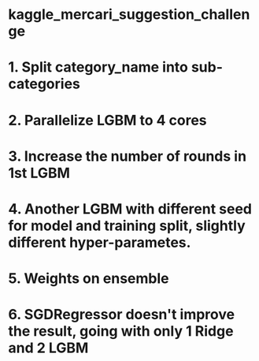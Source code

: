 # kaggle_mercari_suggestion_challenge

# 1. Split category_name into sub-categories
# 2. Parallelize LGBM to 4 cores
# 3. Increase the number of rounds in 1st LGBM
# 4. Another LGBM with different seed for model and training split, slightly different hyper-parametes.
# 5. Weights on ensemble
# 6. SGDRegressor doesn't improve the result, going with only 1 Ridge and 2 LGBM
